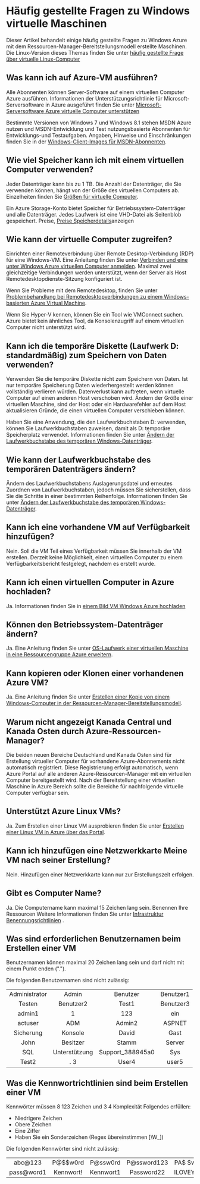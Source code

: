 <properties
    pageTitle="Häufig gestellte Fragen zur Windows-VMs | Microsoft Azure"
    description="Enthält Antworten auf einige häufig gestellte Fragen zu Windows virtuelle Computer mit dem Ressourcen-Manager erstellt."
    services="virtual-machines-windows"
    documentationCenter=""
    authors="cynthn"
    manager="timlt"
    editor=""
    tags="azure-resource-management"/>

<tags
    ms.service="virtual-machines-windows"
    ms.workload="infrastructure-services"
    ms.tgt_pltfrm="vm-windows"
    ms.devlang="na"
    ms.topic="article"
    ms.date="08/16/2016"
    ms.author="cynthn"/>

# <a name="frequently-asked-question-about-windows-virtual-machines"></a>Häufig gestellte Fragen zu Windows virtuelle Maschinen 


Dieser Artikel behandelt einige häufig gestellte Fragen zu Windows Azure mit dem Ressourcen-Manager-Bereitstellungsmodell erstellte Maschinen. Die Linux-Version dieses Themas finden Sie unter [häufig gestellte Frage über virtuelle Linux-Computer](virtual-machines-linux-faq.md)

## <a name="what-can-i-run-on-an-azure-vm"></a>Was kann ich auf Azure-VM ausführen?

Alle Abonnenten können Server-Software auf einem virtuellen Computer Azure ausführen. Informationen der Unterstützungsrichtlinie für Microsoft-Serversoftware in Azure ausgeführt finden Sie unter [Microsoft-Serversoftware Azure virtuelle Computer unterstützen](https://support.microsoft.com/kb/2721672)

Bestimmte Versionen von Windows 7 und Windows 8.1 stehen MSDN Azure nutzen und MSDN-Entwicklung und Test nutzungsbasierte Abonnenten für Entwicklungs-und Testaufgaben. Angaben, Hinweise und Einschränkungen finden Sie in der [Windows-Client-Images für MSDN-Abonnenten](http://azure.microsoft.com/blog/2014/05/29/windows-client-images-on-azure/). 


## <a name="how-much-storage-can-i-use-with-a-virtual-machine"></a>Wie viel Speicher kann ich mit einem virtuellen Computer verwenden?

Jeder Datenträger kann bis zu 1 TB. Die Anzahl der Datenträger, die Sie verwenden können, hängt von der Größe des virtuellen Computers ab. Einzelheiten finden Sie [Größen für virtuelle Computer](virtual-machines-windows-sizes.md).

Ein Azure Storage-Konto bietet Speicher für Betriebssystem-Datenträger und alle Datenträger. Jedes Laufwerk ist eine VHD-Datei als Seitenblob gespeichert. Preise, [Preise Speicherdetails](https://azure.microsoft.com/pricing/details/storage/)anzeigen


## <a name="how-can-i-access-my-virtual-machine"></a>Wie kann der virtuelle Computer zugreifen?

Einrichten einer Remoteverbindung über Remote Desktop-Verbindung (RDP) für eine Windows-VM. Eine Anleitung finden Sie unter [Verbinden und eine unter Windows Azure virtuellen Computer anmelden](virtual-machines-windows-connect-logon.md). Maximal zwei gleichzeitige Verbindungen werden unterstützt, wenn der Server als Host Remotedesktopdienste-Sitzung konfiguriert ist.  


Wenn Sie Probleme mit dem Remotedesktop, finden Sie unter [Problembehandlung bei Remotedesktopverbindungen zu einem Windows-basierten Azure Virtual Machine](virtual-machines-windows-troubleshoot-rdp-connection.md). 

Wenn Sie Hyper-V kennen, können Sie ein Tool wie VMConnect suchen. Azure bietet kein ähnliches Tool, da Konsolenzugriff auf einem virtuellen Computer nicht unterstützt wird.

## <a name="can-i-use-the-temporary-disk-the-d-drive-by-default-to-store-data"></a>Kann ich die temporäre Diskette (Laufwerk D: standardmäßig) zum Speichern von Daten verwenden?

Verwenden Sie die temporäre Diskette nicht zum Speichern von Daten. Ist nur temporäre Speicherung Daten wiederhergestellt werden können vollständig verlieren würden. Datenverlust kann auftreten, wenn virtuelle Computer auf einen anderen Host verschoben wird. Ändern der Größe einer virtuellen Maschine, sind der Host oder ein Hardwarefehler auf dem Host aktualisieren Gründe, die einen virtuellen Computer verschieben können.

Haben Sie eine Anwendung, die den Laufwerkbuchstaben D: verwenden, können Sie Laufwerkbuchstaben zuweisen, damit als D: temporäre Speicherplatz verwendet. Informationen finden Sie unter [Ändern der Laufwerkbuchstabe des temporären Windows-Datenträger](virtual-machines-windows-classic-change-drive-letter.md).

## <a name="how-can-i-change-the-drive-letter-of-the-temporary-disk"></a>Wie kann der Laufwerkbuchstabe des temporären Datenträgers ändern?

Ändern des Laufwerkbuchstabens Auslagerungsdatei und erneutes Zuordnen von Laufwerkbuchstaben, jedoch müssen Sie sicherstellen, dass Sie die Schritte in einer bestimmten Reihenfolge. Informationen finden Sie unter [Ändern der Laufwerkbuchstabe des temporären Windows-Datenträger](virtual-machines-windows-classic-change-drive-letter.md).

## <a name="can-i-add-an-existing-vm-to-an-availability-set"></a>Kann ich eine vorhandene VM auf Verfügbarkeit hinzufügen?

Nein. Soll die VM Teil eines Verfügbarkeit müssen Sie innerhalb der VM erstellen. Derzeit keine Möglichkeit, einen virtuellen Computer zu einem Verfügbarkeitsbericht festgelegt, nachdem es erstellt wurde.

## <a name="can-i-upload-a-virtual-machine-to-azure"></a>Kann ich einen virtuellen Computer in Azure hochladen?

Ja. Informationen finden Sie in [einem Bild VM Windows Azure hochladen](virtual-machines-windows-upload-image.md)

## <a name="can-i-resize-the-os-disk"></a>Können den Betriebssystem-Datenträger ändern?

Ja. Eine Anleitung finden Sie unter [OS-Laufwerk einer virtuellen Maschine in eine Ressourcengruppe Azure erweitern](virtual-machines-windows-expand-os-disk.md).

## <a name="can-i-copy-or-clone-an-existing-azure-vm"></a>Kann kopieren oder Klonen einer vorhandenen Azure VM?

Ja. Eine Anleitung finden Sie unter [Erstellen einer Kopie von einem Windows-Computer in der Ressourcen-Manager-Bereitstellungsmodell](virtual-machines-windows-vhd-copy.md).

## <a name="why-am-i-not-seeing-canada-central-and-canada-east-regions-through-azure-resource-manager"></a>Warum nicht angezeigt Kanada Central und Kanada Osten durch Azure-Ressourcen-Manager?

Die beiden neuen Bereiche Deutschland und Kanada Osten sind für Erstellung virtueller Computer für vorhandene Azure-Abonnements nicht automatisch registriert. Diese Registrierung erfolgt automatisch, wenn Azure Portal auf alle anderen Azure-Ressourcen-Manager mit ein virtuellen Computer bereitgestellt wird. Nach der Bereitstellung einer virtuellen Maschine in Azure Bereich sollte die Bereiche für nachfolgende virtuelle Computer verfügbar sein.

## <a name="does-azure-support-linux-vms"></a>Unterstützt Azure Linux VMs?

Ja. Zum Erstellen einer Linux VM ausprobieren finden Sie unter [Erstellen einer Linux VM in Azure über das Portal](virtual-machines-linux-quick-create-portal.md).

## <a name="can-i-add-a-nic-to-my-vm-after-its-created"></a>Kann ich hinzufügen eine Netzwerkkarte Meine VM nach seiner Erstellung?

Nein. Hinzufügen einer Netzwerkkarte kann nur zur Erstellungszeit erfolgen.

## <a name="are-there-any-computer-name-requirements"></a>Gibt es Computer Name?

Ja. Die Computername kann maximal 15 Zeichen lang sein. Benennen Ihre Ressourcen Weitere Informationen finden Sie unter [Infrastruktur Benennungsrichtlinien](virtual-machines-windows-infrastructure-naming-guidelines.md) .

## <a name="what-are-the-username-requirements-when-creating-a-vm"></a>Was sind erforderlichen Benutzernamen beim Erstellen einer VM

Benutzernamen können maximal 20 Zeichen lang sein und darf nicht mit einem Punkt enden ("."). 

Die folgenden Benutzernamen sind nicht zulässig:

<table>
    <tr>
        <td style="text-align:center">Administrator </td><td style="text-align:center"> Admin </td><td style="text-align:center"> Benutzer </td><td style="text-align:center"> Benutzer1</td>
    </tr>
    <tr>
        <td style="text-align:center">Testen </td><td style="text-align:center"> Benutzer2 </td><td style="text-align:center"> Test1 </td><td style="text-align:center"> Benutzer3</td>
    </tr>
    <tr>
        <td style="text-align:center">admin1 </td><td style="text-align:center"> 1 </td><td style="text-align:center"> 123 </td><td style="text-align:center"> ein</td>
    </tr>
    <tr>
        <td style="text-align:center">actuser  </td><td style="text-align:center"> ADM </td><td style="text-align:center"> Admin2 </td><td style="text-align:center"> ASPNET</td>
    </tr>
    <tr>
        <td style="text-align:center">Sicherung </td><td style="text-align:center"> Konsole </td><td style="text-align:center"> David </td><td style="text-align:center"> Gast</td>
    </tr>
    <tr>
        <td style="text-align:center">John </td><td style="text-align:center"> Besitzer </td><td style="text-align:center"> Stamm </td><td style="text-align:center"> Server</td>
    </tr>
    <tr>
        <td style="text-align:center">SQL </td><td style="text-align:center"> Unterstützung </td><td style="text-align:center"> Support_388945a0 </td><td style="text-align:center"> Sys</td>
    </tr>
    <tr>
        <td style="text-align:center">Test2 </td><td style="text-align:center"> . 3 </td><td style="text-align:center"> User4 </td><td style="text-align:center"> user5</td>
    </tr>
</table>

## <a name="what-are-the-password-requirements-when-creating-a-vm"></a>Was die Kennwortrichtlinien sind beim Erstellen einer VM

Kennwörter müssen 8 123 Zeichen und 3 4 Komplexität Folgendes erfüllen:

- Niedrigere Zeichen
- Obere Zeichen
- Eine Ziffer
- Haben Sie ein Sonderzeichen (Regex übereinstimmen [\W_])

Die folgenden Kennwörter sind nicht zulässig:

<table>
    <tr>
        <td style="text-align:center">abc@123</td><td style="text-align:center">P@$$w0rd</td><td style="text-align:center">P@ssw0rd</td><td style="text-align:center">P@ssword123</td><td style="text-align:center">PA$ $word</td>
    </tr>
    <tr>
        <td style="text-align:center">pass@word1</td><td style="text-align:center">Kennwort!</td><td style="text-align:center">Kennwort1</td><td style="text-align:center">Password22</td><td style="text-align:center">ILOVEYOU!</td>
    </tr>
</table>
